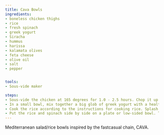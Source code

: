 ```yaml
---
title: Cava Bowls
ingredients:
- boneless chicken thighs
- rice
- fresh spinach
- greek yogurt
- Siracha
- hummus
- harissa
- kalamata olives
- feta cheese
- olive oil
- salt
- pepper


tools:
- Sous-vide maker

steps:
- Sous-vide the chicken at 165 degrees for 1.0 - 2.5 hours. Chop it up into bite-sized pieces and season with salt and pepper. For extra fance sear the chicken a bit on hot pan.
- In a small bowl, mix together a big glob of greek yogurt with a healthy squeeze of Siracha. Add salt and pepper. Adjust to taste.
- Cook the rice according to the instructions for cooking rice. Splash some oil and salt on the cooked rice.
- Put the rice and spinach side by side on a plate or low-sided bowl. Top evenly with chicken, olives, and feta. Add the harissa, hummus, and yogurt-siracha dressing in three separated piles.
---
```


Mediterranean salad/rice bowls inspired by the fastcasual chain, CAVA.
